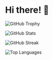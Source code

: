 # Hi there! 👋

![GitHub Trophy](https://github-profile-trophy.vercel.app/?username=prajwalaswar&theme=algolia)

![GitHub Stats](https://github-readme-stats.vercel.app/api?username=prajwalaswar&show_icons=true&theme=dark)

![GitHub Streak](https://github-readme-streak-stats.herokuapp.com/?user=prajwalaswar&theme=dark)

![Top Languages](https://github-readme-stats.vercel.app/api/top-langs/?username=prajwalaswar&layout=compact&theme=dark)
